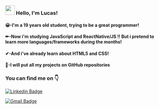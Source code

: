 ### <img src="https://media.giphy.com/media/hvRJCLFzcasrR4ia7z/giphy.gif" width="30px"> Hello, I'm Lucas!

#### 😀-I'm a 19 years old student, trying to be a great programmer!
#### ✏-Now i'm studying JavaScript and ReactNative/JS !! But i pretend to learn more languages/frameworks during the months!
#### ✔-And i've already learn about HTML5 and CSS!
#### 🎉-I will put all my projects on GitHub repositories

### You can find me on 👇

[![Linkedin Badge](https://img.shields.io/badge/LinkedIn-0077B5?style=for-the-badge&logo=linkedin&logoColor=white&link=https://www.linkedin.com/in/lucas-munhoz-071705174/)](https://www.linkedin.com/in/lucas-munhoz-071705174/) 

[![Gmail Badge](https://img.shields.io/badge/lucasmunhoz2105@gmail-D14836?style=for-the-badge&logo=gmail&logoColor=white&link=mailto:lucasmunhoz2105@gmail)](mailto:lucasmunhoz2105@gmail)

